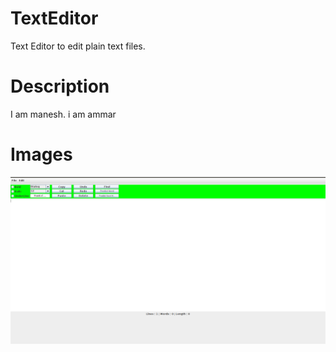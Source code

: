# TextEditor


 Text Editor to edit plain text files.
 
 

# Description

I am manesh.
i am ammar

# Images

![alt text](https://github.com/ManishDodeja/TextEditor/blob/main/img/texteditorimg.png?raw=true)


